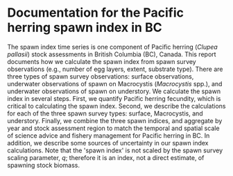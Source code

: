 # Documentation for the Pacific herring spawn index in BC

The spawn index time series is one component of Pacific herring (*Clupea* *pallasii*) stock assessments in British Columbia (BC), Canada.
This report documents how we calculate the spawn index from spawn survey observations (e.g., number of egg layers, extent, substrate type).
There are three types of spawn survey observations: surface observations, underwater observations of spawn on Macrocystis (*Macrocystis* spp.), and underwater observations of spawn on understory.
We calculate the spawn index in several steps.
First, we quantify Pacific herring fecundity, which is critical to calculating the spawn index.
Second, we describe the calculations for each of the three spawn survey types: surface, Macrocystis, and understory.
Finally, we combine the three spawn indices, and aggregate by year and stock assessment region to match the temporal and spatial scale of science advice and fishery management for Pacific herring in BC.
In addition, we describe some sources of uncertainty in our spawn index calculations.
Note that the 'spawn index' is not scaled by the spawn survey scaling parameter, *q*; therefore it is an index, not a direct estimate, of spawning stock biomass.
